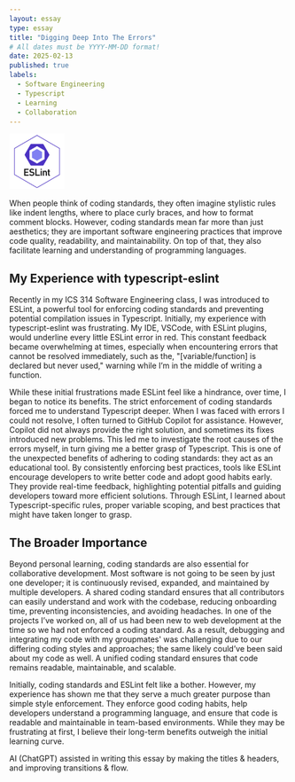 ```yaml
---
layout: essay
type: essay
title: "Digging Deep Into The Errors"
# All dates must be YYYY-MM-DD format!
date: 2025-02-13
published: true
labels:
  - Software Engineering
  - Typescript
  - Learning
  - Collaboration
---
```


<img width="100px" class="rounded float-start pe-4" src="../img/standards/eslint.png">

When people think of coding standards, they often imagine stylistic rules like indent lengths, where to place curly braces, and how to format comment blocks. However, coding standards mean far more than just aesthetics; they are important software engineering practices that improve code quality, readability, and maintainability. On top of that, they also facilitate learning and understanding of programming languages.

## My Experience with typescript-eslint

Recently in my ICS 314 Software Engineering class, I was introduced to ESLint, a powerful tool for enforcing coding standards and preventing potential compilation issues in Typescript. Initially, my experience with typescript-eslint was frustrating. My IDE, VSCode, with ESLint plugins, would underline every little ESLint error in red. This constant feedback became overwhelming at times, especially when encountering errors that cannot be resolved immediately, such as the, "[variable/function] is declared but never used," warning while I’m in the middle of writing a function.

While these initial frustrations made ESLint feel like a hindrance, over time, I began to notice its benefits. The strict enforcement of coding standards forced me to understand Typescript deeper. When I was faced with errors I could not resolve, I often turned to GitHub Copilot for assistance. However, Copilot did not always provide the right solution, and sometimes its fixes introduced new problems. This led me to investigate the root causes of the errors myself, in turn giving me a better grasp of Typescript. This is one of the unexpected benefits of adhering to coding standards: they act as an educational tool. By consistently enforcing best practices, tools like ESLint encourage developers to write better code and adopt good habits early. They provide real-time feedback, highlighting potential pitfalls and guiding developers toward more efficient solutions. Through ESLint, I learned about Typescript-specific rules, proper variable scoping, and best practices that might have taken longer to grasp.


## The Broader Importance

Beyond personal learning, coding standards are also essential for collaborative development. Most software is not going to be seen by just one developer; it is continuously revised, expanded, and maintained by multiple developers. A shared coding standard ensures that all contributors can easily understand and work with the codebase, reducing onboarding time, preventing inconsistencies, and avoiding headaches. In one of the projects I’ve worked on, all of us had been new to web development at the time so we had not enforced a coding standard. As a result, debugging and integrating my code with my groupmates' was challenging due to our differing coding styles and approaches; the same likely could’ve been said about my code as well. A unified coding standard ensures that code remains readable, maintainable, and scalable.

Initially, coding standards and ESLint felt like a bother. However, my experience has shown me that they serve a much greater purpose than simple style enforcement. They enforce good coding habits, help developers understand a programming language, and ensure that code is readable and maintainable in team-based environments. While they may be frustrating at first, I believe their long-term benefits outweigh the initial learning curve.

AI (ChatGPT) assisted in writing this essay by making the titles & headers, and improving transitions & flow.
